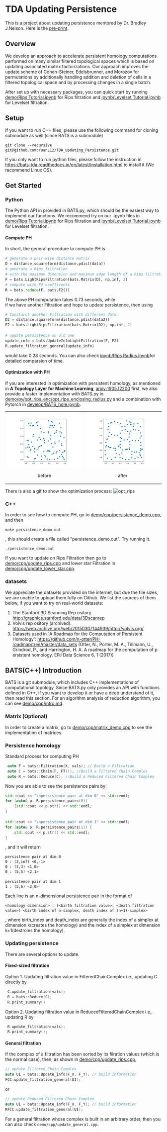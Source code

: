 # TDA Updating Persistence
This is a project about updating persistence mentored by Dr. Bradley J.Nelson. Here is the [pre-print](https://arxiv.org/abs/2108.05022).

## Overview
We develop an approach to accelerate persistent homology computations performed on many similar filtered topological spaces which is based on updating associated matrix factorizations. Our approach improves the update scheme of Cohen-Steiner, Edelsbrunner, and Morozov for permutations by additionally handling addition and deletion of cells in a filtered topological space and by processing changes in a single batch. 

After set up with necessary packages, you can quick start by running [demo/Rips Tutorial.ipynb](demo/Rips%20Tutorial.ipynb) for Rips filtration and [ipynb/Levelset Tutorial.ipynb](demo/Levelset%20Tutorial.ipynb) for Levelset filtration.

## Setup
If you want to run C++ files, please use the following command for cloning submodule as well (since BATS is a submodule)
```
git clone --recursive git@github.com:YuanL12/TDA_Updating_Persistence.git
```

If you only want to run python files, please follow the instruction in https://bats-tda.readthedocs.io/en/latest/installation.html to install it (We recommend Linux OS).


## Get Started 
### Python
The Python API in provided in BATS.py, which should be the easiest way to implement our functions.
We recommend try on our .ipynb files in [demo/Rips Tutorial.ipynb](demo/Rips%20Tutorial.ipynb) for Rips filtration and [ipynb/Levelset Tutorial.ipynb](demo/Levelset%20Tutorial.ipynb) for Levelset filtration. 

#### Compute PH
In short, the general procedure to compute PH is
```Python
# generate a pair-wise distance matrix
D = distance.squareform(distance.pdist(data))
# generate a Rips filtration 
# with the maximun dimension and maximum edge length of a Rips filtration. 
F = bats.LightRipsFiltration(bats.Matrix(D), np.inf, 2)
# compute with F2 coefficents
R = bats.reduce(F, bats.F2())
```
The above PH computation takes 0.73 seconds, while  
if we have another Filtration and hope to update persistence, then using 
```Python
# Consturct another Filtration with different data
D2 = distance.squareform(distance.pdist(data2))
F2 = bats.LightRipsFiltration(bats.Matrix(D2), np.inf, 2)

# update persistence on old one
update_info = bats.UpdateInfoLightFiltration(F, F2)
R.update_filtration_general(update_info)
```
would take 0.28 seconds. You can also check [ipynb/Rips Radius.ipynb](ipynb/Rips%20Radius.ipynb)for detailed comparsion of time.

#### Optimization with PH
If you are interested in optimization with persistent homology, as mentioned in
 **A Topology Layer for Machine Learning**, [arxiv:1905.12200](https://arxiv.org/abs/1905.12200)
 first, we also provide a faster implementation with BATS.py in [demo/py/opt_rips_enc/opt_rips_enclosing_radius.py](demo/py/opt_rips_enc/opt_rips_enclosing_radius.py) and a combination with Pytorch in [develop/BATS_hole.ipynb](develop/BATS_hole.ipynb).


<table><tr>
<td> <img src="demo/py/opt_rips_enc/orginal_dataset_rips.png" alt="Orginial Datasets" style="width: 250px;"/> <p align = "center">
before
</p> </td> 
<td> <img src="demo/py/opt_rips_enc/optimized_dataset_rips.png" alt="Optimized Datasets" style="width: 250px;"/> <p align = "center">
after
</p> </td>
</tr></table>

There is also a gif to show the optimization process:
![opt_rips](develop/movie.gif)


### C++
In order to see how to compute PH, go to [demo/cpp/persistence_demo.cpp](demo/cpp/persistence_demo.cpp), and then 
```Terminal
make persistence_demo.out
```

, this should create a file called "persistence_demo.out". Try running it.
``` Terminal
./persistence_demo.out
```

If you want to update on Rips Filtration then go to [demo/cpp/update_rips.cpp](demo/cpp/update_rips.cpp) and lower star Filtration in [demo/cpp/update_lower_star.cpp](demo/cpp/update_rips.cpp).

### datasets
We appreciate the datasets provided on the internet, but due the file sizes, we are unable to upload them fully on Github. We list the sources of them below, if you want to try on real-world datasets:

1. The Stanford 3D Scanning Rep ository. http://graphics.stanford.edu/data/3Dscanrep
2. Volvis rep ository (archived). https://web.archive.org/web/20150307144939/http://volvis.org/
3. Datasets used in `A Roadmap for the Computation of Persistent Homology': https://github.com/n-otter/PH-roadmap/tree/master/data_sets (Otter, N., Porter, M. A., Tillmann, U., Grindrod, P., and Harrington, H. A. A roadmap for the computation of p ersistent homology. EPJ Data Science 6, 1 (2017))

## BATS(C++) Introduction
BATS is a git submodule, which includes C++ implementations of computational topology. Since BATS.py only provides an API with functions defined in C++, if you want to develop it or have a deep understand of it, then read this section. For an algorithm analysis of reduction algorithm, you can see [demo/cpp/intro.md](demo/cpp/intro.md).

### Matrix (Optional)
In order to create a matrix, go to [demo/cpp/matrix_demo.cpp](demo/cpp/matrix_demo.cpp) to see the implementation of matrices.


### Persistence homology
Standard process for computing PH
```C++ 
 auto F = bats::Filtration(X, vals); // Build a Filtration
 auto C = bats::Chain(F, FT()); //Build a Filtered Chain Complex
 auto R = bats::Reduce(C); //Build a Reduced Filtered Chain Complex
```

Now you are able to see the persistence pairs by:

```C++
std::cout << "\npersistence pair at dim 0" << std::endl;
for (auto& p: R.persistence_pairs(0)) 
    {std::cout << p.str() << std::endl;
}

std::cout << "\npersistence pair at dim 1" << std::endl;
for (auto& p: R.persistence_pairs(1)) {
    std::cout << p.str() << std::endl;
}
```
, and it will return 
```
persistence pair at dim 0
0 : (2,inf) <0,-1>
0 : (3,3) <1,0>
0 : (5,5) <2,1>

persistence pair at dim 1
1 : (5,6) <2,0>
```
Each line is an n-dimensional persistence pair in the format of 
```
<homology dimension> : (<birth filtration value>, <death filtration value>) <birth index of n-simplex, death index of (n+1)-simplex>
```
, where birth_index and death_index are generally the index of a simplex at dimension k(creates the homology) and the index of a simplex at dimension k+1(destroies the homology). 

### Updating persistence
There are several options to update.
#### Fixed-sized filtration 
Option 1. Updating filtration value in FilteredChainComplex 
i.e., updating C directly by 
```C++
 C.update_filtration(vals);
 R = bats::Reduce(C);
 R.print_summary()
```

Option 2. Updating filtration value in ReducedFilteredChainComplex 
i.e., updating R by
```C++
 R.update_filtration(vals);
 R.print_summary();
```

#### General filtration
If the complex of a filtration has been sorted by its filration values (which is the normal case), then, as shown in [demo/cpp/update_rips.cpp](demo/cpp/update_rips.cpp),

```C++
// update Filtered Chain Complex
auto UI = bats::Update_info(F_X, F_Y); // build information
FCC.update_filtration_general(UI);
```
or 
```C++
// update Reduced Filtered Chain Complex
auto UI = bats::Update_info(F_X, F_Y); // build information
RFCC.update_filtration_general(UI);
```

For a general filtration whose complex is built in an arbitrary order, then you can also check `demo/cpp/update_general.cpp`.

